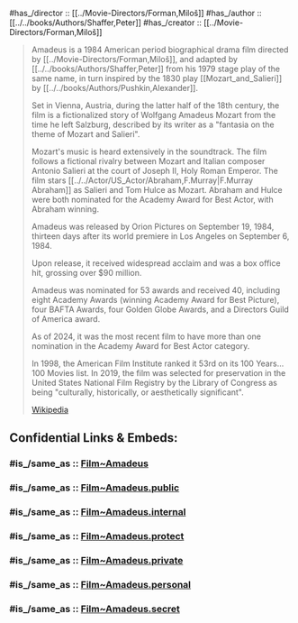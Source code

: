 
#has_/director :: [[../Movie-Directors/Forman,Miloš]]
#has_/author :: [[../../books/Authors/Shaffer,Peter]] 
#has_/creator :: [[../Movie-Directors/Forman,Miloš]] 

> Amadeus is a 1984 American period biographical drama film directed by [[../Movie-Directors/Forman,Miloš]], 
> and adapted by [[../../books/Authors/Shaffer,Peter]] from his 1979 stage play of the same name, 
> in turn inspired by  the 1830 play [[Mozart_and_Salieri]] by [[../../books/Authors/Pushkin,Alexander]]. 
> 
> Set in Vienna, Austria, during the latter half of the 18th century, 
> the film is a fictionalized story of Wolfgang Amadeus Mozart from the time he left Salzburg, 
> described by its writer as a "fantasia on the theme of Mozart and Salieri". 
> 
> Mozart's music is heard extensively in the soundtrack. 
> The film follows a fictional rivalry between Mozart and Italian composer Antonio Salieri 
> at the court of Joseph II, Holy Roman Emperor. 
> The film stars [[../../Actor/US_Actor/Abraham,F.Murray|F.Murray Abraham]] as Salieri and Tom Hulce as Mozart. 
> Abraham and Hulce were both nominated for the Academy Award for Best Actor, 
> with Abraham winning.
>
> Amadeus was released by Orion Pictures on September 19, 1984, 
> thirteen days after its world premiere in Los Angeles on September 6, 1984. 
> 
> Upon release, it received widespread acclaim and was a box office hit, 
> grossing over $90 million. 
> 
> Amadeus was nominated for 53 awards and received 40, 
> including eight Academy Awards (winning Academy Award for Best Picture), 
> four BAFTA Awards, four Golden Globe Awards, and a Directors Guild of America award. 
> 
> As of 2024, it was the most recent film to have 
> more than one nomination in the Academy Award for Best Actor category. 
> 
> In 1998, the American Film Institute ranked it 53rd on its 100 Years... 100 Movies list. 
> In 2019, the film was selected for preservation in the United States National Film Registry 
> by the Library of Congress as being "culturally, historically, or aesthetically significant".
>
> [Wikipedia](https://en.wikipedia.org/wiki/Amadeus%20(film))


## Confidential Links & Embeds: 

### #is_/same_as :: [Film~Amadeus](/_Standards/Society/Communication/Media/Movie/Movie-Genre/Horror-Movie/Film~Amadeus.md) 

### #is_/same_as :: [Film~Amadeus.public](/_public/Society/Communication/Media/Movie/Movie-Genre/Horror-Movie/Film~Amadeus.public.md) 

### #is_/same_as :: [Film~Amadeus.internal](/_internal/Society/Communication/Media/Movie/Movie-Genre/Horror-Movie/Film~Amadeus.internal.md) 

### #is_/same_as :: [Film~Amadeus.protect](/_protect/Society/Communication/Media/Movie/Movie-Genre/Horror-Movie/Film~Amadeus.protect.md) 

### #is_/same_as :: [Film~Amadeus.private](/_private/Society/Communication/Media/Movie/Movie-Genre/Horror-Movie/Film~Amadeus.private.md) 

### #is_/same_as :: [Film~Amadeus.personal](/_personal/Society/Communication/Media/Movie/Movie-Genre/Horror-Movie/Film~Amadeus.personal.md) 

### #is_/same_as :: [Film~Amadeus.secret](/_secret/Society/Communication/Media/Movie/Movie-Genre/Horror-Movie/Film~Amadeus.secret.md)

